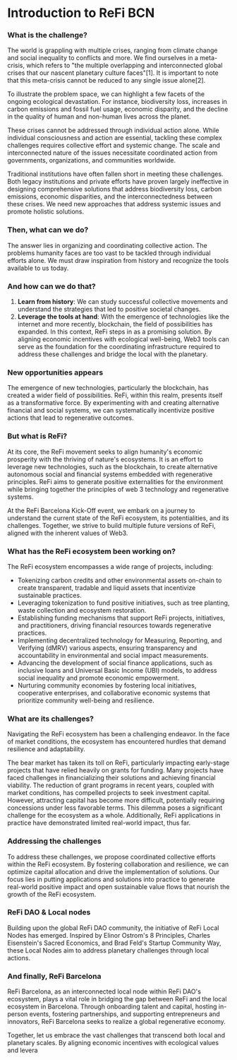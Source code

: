 # Introduction to ReFi BCN

### What is the challenge?

The world is grappling with multiple crises, ranging from climate change and social inequality to conflicts and more. We find ourselves in a meta-crisis, which refers to "the multiple overlapping and interconnected global crises that our nascent planetary culture faces"[1]. It is important to note that this meta-crisis cannot be reduced to any single issue alone[2].

To illustrate the problem space, we can highlight a few facets of the ongoing ecological devastation. For instance, biodiversity loss, increases in carbon emissions and fossil fuel usage, economic disparity, and the decline in the quality of human and non-human lives across the planet.

These crises cannot be addressed through individual action alone. While individual consciousness and action are essential, tackling these complex challenges requires collective effort and systemic change. The scale and interconnected nature of the issues necessitate coordinated action from governments, organizations, and communities worldwide.

Traditional institutions have often fallen short in meeting these challenges. Both legacy institutions and private efforts have proven largely ineffective in designing comprehensive solutions that address biodiversity loss, carbon emissions, economic disparities, and the interconnectedness between these crises. We need new approaches that address systemic issues and promote holistic solutions.


### Then, what can we do?

The answer lies in organizing and coordinating collective action. The problems humanity faces are too vast to be tackled through individual efforts alone. We must draw inspiration from history and recognize the tools available to us today.

### And how can we do that?

1. **Learn from history**: We can study successful collective movements and understand the strategies that led to positive societal changes.
2. **Leverage the tools at hand**: With the emergence of technologies like the internet and more recently, blockchain, the field of possibilities has expanded. In this context, ReFi steps in as a promising solution. By aligning economic incentives with ecological well-being, Web3 tools can serve as the foundation for the coordinating infrastructure required to address these challenges and bridge the local with the planetary.

### New opportunities appears

The emergence of new technologies, particularly the blockchain, has created a wider field of possibilities. ReFi, within this realm, presents itself as a transformative force. By experimenting with and creating alternative financial and social systems, we can systematically incentivize positive actions that lead to regenerative outcomes.

### But what is ReFi?

At its core, the ReFi movement seeks to align humanity's economic prosperity with the thriving of nature's ecosystems. It is an effort to leverage new technologies, such as the blockchain, to create alternative autonomous social and financial systems embedded with regenerative principles. ReFi aims to generate positive externalities for the environment while bringing together the principles of web 3 technology and regenerative systems.

At the ReFi Barcelona Kick-Off event, we embark on a journey to understand the current state of the ReFi ecosystem, its potentialities, and its challenges. Together, we strive to build multiple future versions of ReFi, aligned with the inherent values of Web3.


### What has the ReFi ecosystem been working on?

The ReFi ecosystem encompasses a wide range of projects, including:

- Tokenizing carbon credits and other environmental assets on-chain to create transparent, tradable and liquid assets that incentivize sustainable practices.
- Leveraging tokenization to fund positive initiatives, such as tree planting, waste collection and ecosystem restoration.
- Establishing funding mechanisms that support ReFi projects, initiatives, and practitioners, driving financial resources towards regenerative practices.
- Implementing decentralized technology for Measuring, Reporting, and Verifying (dMRV) various aspects, ensuring transparency and accountability in environmental and social impact measurements.
- Advancing the development of social finance applications, such as inclusive loans and Universal Basic Income (UBI) models, to address social inequality and promote economic empowerment.
- Nurturing community economies by fostering local initiatives, cooperative enterprises, and collaborative economic systems that prioritize community well-being and resilience.

### What are its challenges?

Navigating the ReFi ecosystem has been a challenging endeavor. In the face of market conditions, the ecosystem has encountered hurdles that demand resilience and adaptability.

The bear market has taken its toll on ReFi, particularly impacting early-stage projects that have relied heavily on grants for funding. Many projects have faced challenges in financializing their solutions and achieving financial viability. The reduction of grant programs in recent years, coupled with market conditions, has compelled projects to seek investment capital. However, attracting capital has become more difficult, potentially requiring concessions under less favorable terms. This dilemma poses a significant challenge for the ecosystem as a whole. Additionally, ReFi applications in practice have demonstrated limited real-world impact, thus far.

### Addressing the challenges

To address these challenges, we propose coordinated collective efforts within the ReFi ecosystem. By fostering collaboration and resilience, we can optimize capital allocation and drive the implementation of solutions. Our focus lies in putting applications and solutions into practice to generate real-world positive impact and open sustainable value flows that nourish the growth of the ReFi ecosystem.

### ReFi DAO & Local nodes

Building upon the global ReFi DAO community, the initiative of ReFi Local Nodes has emerged. Inspired by Elinor Ostrom's 8 Principles, Charles Eisenstein's Sacred Economics, and Brad Feld's Startup Community Way, these Local Nodes aim to address planetary challenges through local actions.

### And finally, ReFi Barcelona

ReFi Barcelona, as an interconnected local node within ReFi DAO's ecosystem, plays a vital role in bridging the gap between ReFi and the local ecosystem in Barcelona. Through onboarding talent and capital, hosting in-person events, fostering partnerships, and supporting entrepreneurs and innovators, ReFi Barcelona seeks to realize a global regenerative economy.

Together, let us embrace the vast challenges that transcend both local and planetary scales. By aligning economic incentives with ecological values and levera